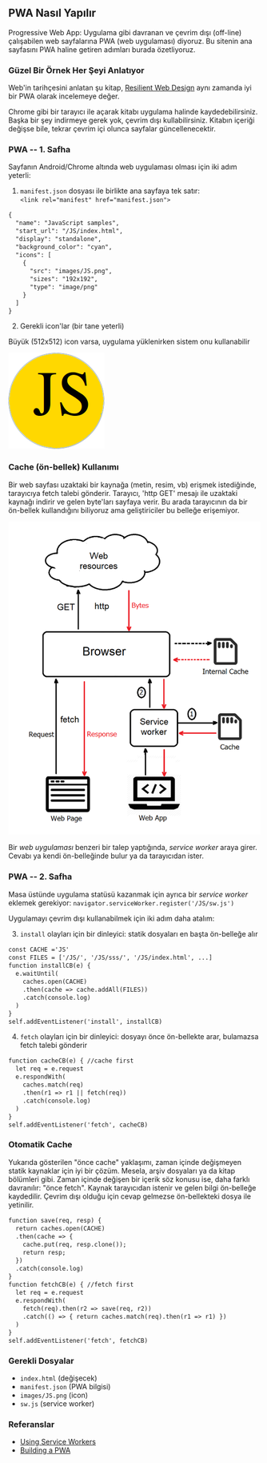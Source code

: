 ## PWA Nasıl Yapılır
Progressive Web App: Uygulama gibi davranan ve çevrim dışı (off-line) çalışabilen web sayfalarına PWA (web uygulaması) diyoruz. Bu sitenin ana sayfasını PWA haline getiren adımları burada özetliyoruz.

### Güzel Bir Örnek Her Şeyi Anlatıyor
Web'in tarihçesini anlatan şu kitap, [Resilient Web Design](https://resilientwebdesign.com/) aynı zamanda iyi bir PWA olarak incelemeye değer.

Chrome gibi bir tarayıcı ile açarak kitabı uygulama halinde kaydedebilirsiniz. Başka bir şey indirmeye gerek yok, çevrim dışı kullabilirsiniz. Kitabın içeriği değişse bile, tekrar çevrim içi olunca sayfalar güncellenecektir.

### PWA -- 1. Safha
Sayfanın Android/Chrome altında web uygulaması olması için iki adım yeterli:

1. `manifest.json` dosyası ile birlikte ana sayfaya tek satır: <br>
`<link rel="manifest" href="manifest.json">`
```
{
  "name": "JavaScript samples",
  "start_url": "/JS/index.html",
  "display": "standalone",
  "background_color": "cyan",
  "icons": [
    {
      "src": "images/JS.png",
      "sizes": "192x192",
      "type": "image/png"
    }
  ]
}
```
2. Gerekli icon'lar (bir tane yeterli)

Büyük (512x512) icon varsa, uygulama yüklenirken sistem onu kullanabilir

![JS icon](images/JS.png)

### Cache (ön-bellek) Kullanımı
Bir web sayfası uzaktaki bir kaynağa (metin, resim, vb) erişmek istediğinde, tarayıcıya fetch talebi gönderir. Tarayıcı, 'http GET' mesajı ile uzaktaki kaynağı indirir ve gelen byte'ları sayfaya verir. Bu arada tarayıcının da bir ön-bellek kullandığını biliyoruz ama geliştiriciler bu belleğe erişemiyor.

![Cache Usage](images/cache.png)

Bir *web uygulaması* benzeri bir talep yaptığında, _service worker_ araya girer. Cevabı ya kendi ön-belleğinde bulur ya da tarayıcıdan ister.

### PWA -- 2. Safha
Masa üstünde uygulama statüsü kazanmak için ayrıca bir _service worker_ eklemek gerekiyor: `navigator.serviceWorker.register('/JS/sw.js')`

Uygulamayı çevrim dışı kullanabilmek için iki adım daha atalım:

3. `install` olayları için bir dinleyici: statik dosyaları en başta ön-belleğe alır
```
const CACHE ='JS'
const FILES = ['/JS/', '/JS/sss/', '/JS/index.html', ...]
function installCB(e) {
  e.waitUntil(
    caches.open(CACHE)
    .then(cache => cache.addAll(FILES))
    .catch(console.log)
  )
}
self.addEventListener('install', installCB)
```
4. `fetch` olayları için bir dinleyici: dosyayı önce ön-bellekte arar, bulamazsa fetch talebi gönderir
```
function cacheCB(e) { //cache first
  let req = e.request
  e.respondWith(
    caches.match(req)
    .then(r1 => r1 || fetch(req))
    .catch(console.log)
  )
}
self.addEventListener('fetch', cacheCB)
```

### Otomatik Cache
Yukarıda gösterilen "önce cache" yaklaşımı, zaman içinde değişmeyen statik kaynaklar için iyi bir çözüm. Mesela, arşiv dosyaları ya da kitap bölümleri gibi.
Zaman içinde değişen bir içerik söz konusu ise, daha farklı davranılır: "önce fetch". Kaynak tarayıcıdan istenir ve gelen bilgi ön-belleğe kaydedilir. Çevrim dışı olduğu için cevap gelmezse ön-bellekteki dosya ile yetinilir.
```
function save(req, resp) {
  return caches.open(CACHE)
  .then(cache => {
    cache.put(req, resp.clone());
    return resp;
  }) 
  .catch(console.log)
}
function fetchCB(e) { //fetch first
  let req = e.request
  e.respondWith(
    fetch(req).then(r2 => save(req, r2))
    .catch(() => { return caches.match(req).then(r1 => r1) })
  )
}
self.addEventListener('fetch', fetchCB)
```

### Gerekli Dosyalar
* `index.html` (değişecek)
* `manifest.json` (PWA bilgisi)
* `images/JS.png` (icon)
* `sw.js` (service worker)

### Referanslar
* [Using Service Workers](https://developer.mozilla.org/en-US/docs/Web/API/Service_Worker_API/Using_Service_Workers)
* [Building a PWA](https://medium.freecodecamp.org/progressive-web-apps-102-building-a-progressive-web-app-from-scratch-397b72168040)

